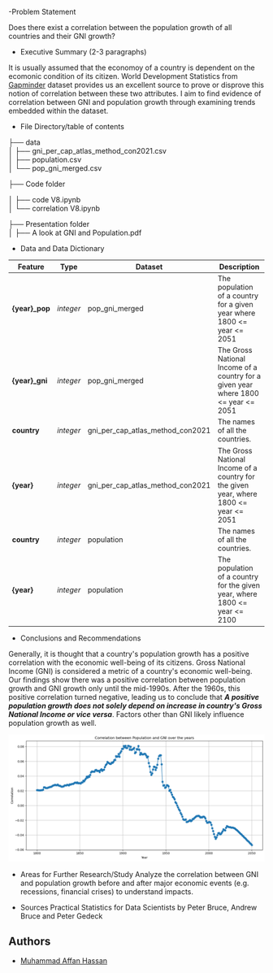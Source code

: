
-Problem Statement

   Does there exist a correlation between the population growth of all countries and their GNI growth?


- Executive Summary (2-3 paragraphs)

It is usually assumed that the economoy of a country is dependent on the ecomonic condition of its citizen. World Development Statistics from [Gapminder](https://www.gapminder.org/about/) dataset provides us an excellent source to prove or disprove this notion of correlation between these two attributes. I aim to find evidence of correlation between GNI and population growth through examining trends embedded within the dataset.


- File Directory/table of contents

├── data         
│   ├── gni_per_cap_atlas_method_con2021.csv          
│   ├── population.csv       
│   └── pop_gni_merged.csv 

├── Code folder 

│   ├──  code V8.ipynb          
│   └── correlation V8.ipynb 

├── Presentation folder  
│   ├── A look at GNI and Population.pdf  



- Data  and Data Dictionary

|Feature|Type|Dataset|Description|
|---|---|---|---|
|**{year}_pop**|*integer*|pop_gni_merged|The population of a country for a given year where 1800 <= year <= 2051
|**{year}_gni**|*integer*|pop_gni_merged|The Gross National Income of a country for a given year where 1800 <= year <= 2051|
|**country**|*integer*|gni_per_cap_atlas_method_con2021|The names of all the countries.
|**{year}**|*integer*|gni_per_cap_atlas_method_con2021|The Gross National Income of a country for the given year, where 1800 <= year <= 2051|
|**country**|*integer*|population|The names of all the countries.
|**{year}**|*integer*|population|The population of a country for the given year, where 1800 <= year <= 2100|


- Conclusions and Recommendations

Generally, it is thought that a country's population growth has a positive correlation with the economic well-being of its citizens. Gross National Income (GNI) is considered a metric of a country's economic well-being. Our findings show there was a positive correlation between population growth and GNI growth only until the mid-1990s. After the 1960s, this positive correlation turned negative, leading us to conclude that ***A positive population growth does not solely depend on increase in country's Gross National Income or vice versa***. Factors other than GNI likely influence population growth as well.

![image](concluding_graph.png) 


- Areas for Further Research/Study
Analyze the correlation between GNI and population growth before and after major economic events (e.g. recessions, financial crises) to understand impacts.


- Sources
Practical Statistics for Data Scientists by Peter Bruce, Andrew Bruce and Peter Gedeck

## Authors
- [Muhammad Affan Hassan](hassan.affan@gmail.com)
